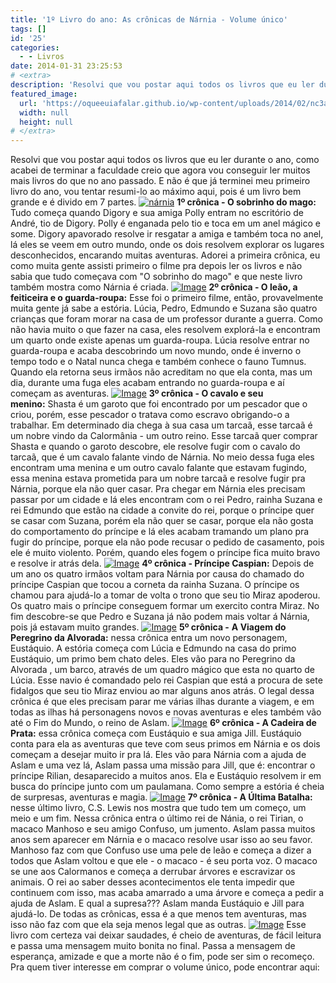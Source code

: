 ```yaml
---
title: '1º Livro do ano: As crônicas de Nárnia - Volume único'
tags: []
id: '25'
categories:
  - - Livros
date: 2014-01-31 23:25:53
# <extra>
description: 'Resolvi que vou postar aqui todos os livros que eu ler durante o ano, como acabei de terminar a faculdade creio que agora vou conseguir ler muitos mais livros do que no ano passado. E não é que já terminei meu primeiro livro do ano, vou tentar resumi-lo ao máximo aqui, pois é um livro bem grande e é divido em 7 partes. 1º crônica &#8211; O sobrinho do mago: Tudo começa quando Digory e sua amiga Polly entram no escritório de André, tio de Digory. Polly é enganada pelo tio e toca em um anel mágico e some. Digory apavorado resolve ir resgatar a amiga e também toca no anel, lá eles se veem em outro mundo, onde os dois resolvem explorar os lugares desconhecidos, encarando muitas aventuras. Adorei a primeira crônica, eu como muita gente assisti primeiro o filme &hellip;'
featured_image: 
  url: 'https://oqueeuiafalar.github.io/wp-content/uploads/2014/02/nc3a1rnia.jpg?w=300'
  width: null
  height: null
# </extra>
---
```


Resolvi que vou postar aqui todos os livros que eu ler durante o ano, como acabei de terminar a faculdade creio que agora vou conseguir ler muitos mais livros do que no ano passado. E não é que já terminei meu primeiro livro do ano, vou tentar resumi-lo ao máximo aqui, pois é um livro bem grande e é divido em 7 partes. [![nárnia](http://162.243.62.160/wp-content/uploads/2014/02/nc3a1rnia.jpg?w=300)](http://162.243.62.160/wp-content/uploads/2014/02/nc3a1rnia.jpg) **1º crônica - O sobrinho do mago:** Tudo começa quando Digory e sua amiga Polly entram no escritório de André, tio de Digory. Polly é enganada pelo tio e toca em um anel mágico e some. Digory apavorado resolve ir resgatar a amiga e também toca no anel, lá eles se veem em outro mundo, onde os dois resolvem explorar os lugares desconhecidos, encarando muitas aventuras. Adorei a primeira crônica, eu como muita gente assisti primeiro o filme pra depois ler os livros e não sabia que tudo começava com "O sobrinho do mago" e que neste livro também mostra como Nárnia é criada. [![Image](http://162.243.62.160/wp-content/uploads/2014/02/sobrinho-do-mago.jpg?w=437)](http://162.243.62.160/wp-content/uploads/2014/02/sobrinho-do-mago.jpg) **2º crônica - O leão, a feiticeira e o guarda-roupa:** Esse foi o primeiro filme, então, provavelmente muita gente já sabe a estória. Lúcia, Pedro, Edmundo e Suzana são quatro crianças que foram morar na casa de um professor durante a guerra. Como não havia muito o que fazer na casa, eles resolvem explorá-la e encontram um quarto onde existe apenas um guarda-roupa. Lúcia resolve entrar no guarda-roupa e acaba descobrindo um novo mundo, onde é inverno o tempo todo e o Natal nunca chega e também conhece o fauno Tumnus. Quando ela retorna seus irmãos não acreditam no que ela conta, mas um dia, durante uma fuga eles acabam entrando no guarda-roupa e aí começam as aventuras. [![Image](http://162.243.62.160/wp-content/uploads/2014/02/guarda-roupas.jpg?w=428)](http://162.243.62.160/wp-content/uploads/2014/02/guarda-roupas.jpg) **3º crônica - O cavalo e seu menino:** Shasta é um garoto que foi encontrado por um pescador que o criou, porém, esse pescador o tratava como escravo obrigando-o a trabalhar. Em determinado dia chega à sua casa um tarcaã, esse tarcaã é um nobre vindo da Calormânia - um outro reino. Esse tarcaã quer comprar Shasta e quando o garoto descobre, ele resolve fugir com o cavalo do tarcaã, que é um cavalo falante vindo de Nárnia. No meio dessa fuga eles encontram uma menina e um outro cavalo falante que estavam fugindo, essa menina estava prometida para um nobre tarcaã e resolve fugir pra Nárnia, porque ela não quer casar. Pra chegar em Nárnia eles precisam passar por um cidade e lá eles encontram com o rei Pedro, rainha Suzana e rei Edmundo que estão na cidade a convite do rei, porque o príncipe quer se casar com Suzana, porém ela não quer se casar, porque ela não gosta do comportamento do príncipe e lá eles acabam tramando um plano pra fugir do príncipe, porque ela não pode recusar o pedido de casamento, pois ele é muito violento. Porém, quando eles fogem o príncipe fica muito bravo e resolve ir atrás dela. [![Image](http://162.243.62.160/wp-content/uploads/2014/02/o-cavalo.jpg?w=363)](http://162.243.62.160/wp-content/uploads/2014/02/o-cavalo.jpg) **4º crônica - Príncipe Caspian:** Depois de um ano os quatro irmãos voltam para Nárnia por causa do chamado do príncipe Caspian que tocou a corneta da rainha Suzana. O príncipe os chamou para ajudá-lo a tomar de volta o trono que seu tio Miraz apoderou. Os quatro mais o príncipe conseguem formar um exercito contra Miraz. No fim descobre-se que Pedro e Suzana já não podem mais voltar á Nárnia, pois já estavam muito grandes. [![Image](http://162.243.62.160/wp-content/uploads/2014/02/caspian.jpg?w=327)](http://162.243.62.160/wp-content/uploads/2014/02/caspian.jpg) **5º crônica -** **A Viagem do Peregrino da Alvorada:** nessa crônica entra um novo personagem, Eustáquio. A estória começa com Lúcia e Edmundo na casa do primo Eustáquio, um primo bem chato deles. Eles vão para no Peregrino da Alvorada , um barco, através de um quadro mágico que esta no quarto de Lúcia. Esse navio é comandado pelo rei Caspian que está a procura de sete fidalgos que seu tio Miraz enviou ao mar alguns anos atrás. O legal dessa crônica é que eles precisam parar me várias ilhas durante a viagem, e em todas as ilhas há personagens novos e novas aventuras e eles também vão até o Fim do Mundo, o reino de Aslam. [![Image](http://162.243.62.160/wp-content/uploads/2014/02/alvorada.jpg?w=314)](http://162.243.62.160/wp-content/uploads/2014/02/alvorada.jpg) **6º crônica - A Cadeira de Prata:** essa crônica começa com Eustáquio e sua amiga Jill. Eustáquio conta para ela as aventuras que teve com seus primos em Nárnia e os dois começam a desejar muito ir pra lá. Eles vão para Nárnia com a ajuda de Aslam e uma vez lá, Aslam passa uma missão para Jill, que é: encontrar o príncipe Rilian, desaparecido a muitos anos. Ela e Eustáquio resolvem ir em busca do príncipe junto com um paulamana. Como sempre a estória é cheia de surpresas, aventuras e magia. [![Image](http://162.243.62.160/wp-content/uploads/2014/02/prata.jpg?w=317)](http://162.243.62.160/wp-content/uploads/2014/02/prata.jpg) **7º crônica - A Última Batalha:** nesse último livro, C.S. Lewis nos mostra que tudo tem um começo, um meio e um fim. Nessa crônica entra o último rei de Nánia, o rei Tirian, o macaco Manhoso e seu amigo Confuso, um jumento. Aslam passa muitos anos sem aparecer em Nárnia e o macaco resolve usar isso ao seu favor. Manhoso faz com que Confuso use uma pele de leão e começa a dizer a todos que Aslam voltou e que ele - o macaco - é seu porta voz. O macaco se une aos Calormanos e começa a derrubar árvores e escravizar os animais. O rei ao saber desses acontecimentos ele tenta impedir que continuem com isso, mas acaba amarrado a uma árvore e começa a pedir a ajuda de Aslam. E qual a supresa??? Aslam manda Eustáquio e Jill para ajudá-lo. De todas as crônicas, essa é a que menos tem aventuras, mas isso não faz com que ela seja menos legal que as outras. [![Image](http://162.243.62.160/wp-content/uploads/2014/02/dsc01995.jpg?w=255)](http://162.243.62.160/wp-content/uploads/2014/02/dsc01995.jpg) Esse livro com certeza vai deixar saudades, é cheio de aventuras, de fácil leitura e passa uma mensagem muito bonita no final. Passa a mensagem de esperança, amizade e que a morte não é o fim, pode ser sim o recomeço. Pra quem tiver interesse em comprar o volume único, pode encontrar aqui:
